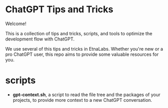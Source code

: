 # ChatGPT Tips and Tricks

Welcome!

This is a collection of tips and tricks, scripts, and tools to optimize the development flow with ChatGPT.

We use several of this tips and tricks in EtnaLabs. Whether you're new or a pro ChatGPT user, this repo aims to provide some valuable resources for you.

# scripts

- **gpt-context.sh**, a script to read the file tree and the packages of your projects, to provide more context to a new ChatGPT conversation. 